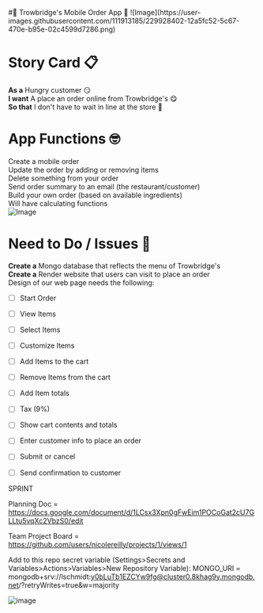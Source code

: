 <c>
#🍦 Trowbridge's Mobile Order App 🍦
</c>
![Image](https://user-images.githubusercontent.com/111913185/229928402-12a5fc52-5c67-470e-b95e-02c4599d7286.png)

# Story Card :clipboard: <br>
__As a__
Hungry customer :smirk: <br>
__I want__
A place an order online from Trowbridge's :yum: <br>
__So that__
I don't have to wait in line at the store :brain: <br>

# App Functions :nerd_face: <br>
Create a mobile order <br>
Update the order by adding or removing items <br>
Delete something from your order <br>
Send order summary to an email (the restaurant/customer) <br>
Build your own order (based on available ingredients) <br>
Will have calculating functions <br>
![Image](https://user-images.githubusercontent.com/111913185/229928332-0c89718c-b867-4afb-87bf-db7a63f6d116.png)

# Need to Do / Issues :wave: <br>
__Create a__
Mongo database that reflects the menu of Trowbridge's <br>
__Create a__
Render website that users can visit to place an order <br>
Design of our web page needs the following: <br>
- [ ] Start Order <br>
- [ ] View Items <br>
- [ ] Select Items <br>
- [ ] Customize Items <br>
- [ ] Add Items to the cart <br>
- [ ] Remove Items from the cart <br>
- [ ] Add Item totals <br>
- [ ] Tax (9%) <br>
- [ ] Show cart contents and totals <br>
- [ ] Enter customer info to place an order <br>
- [ ] Submit or cancel <br>
- [ ] Send confirmation to customer <br>


SPRINT 

Planning Doc = https://docs.google.com/document/d/1LCsx3Xpn0gFwEim1POCoGat2cU7GLLtu5vqXc2VbzS0/edit

Team Project Board = https://github.com/users/nicolereilly/projects/1/views/1

Add to this repo secret variable (Settings>Secrets and Variables>Actions>Variables>New Repository Variable): 
MONGO_URI = mongodb+srv://lschmidt:y0bLuTb1EZCYw9fg@cluster0.8khag9y.mongodb.net/?retryWrites=true&w=majority

![image](https://user-images.githubusercontent.com/111534250/229915087-db9a3007-c199-45e3-80c8-365cfb8ce613.png)
  
